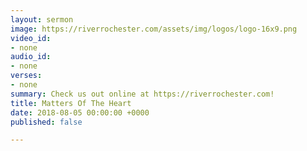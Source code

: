 ```yaml
---
layout: sermon
image: https://riverrochester.com/assets/img/logos/logo-16x9.png
video_id:
- none
audio_id:
- none
verses:
- none
summary: Check us out online at https://riverrochester.com!
title: Matters Of The Heart
date: 2018-08-05 00:00:00 +0000
published: false

---
```

